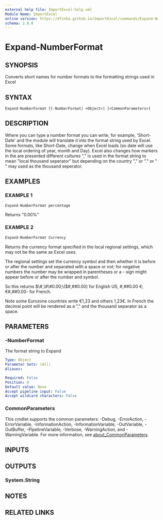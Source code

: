```yaml
---
external help file: ImportExcel-help.xml
Module Name: ImportExcel
online version: https://dfinke.github.io/ImportExcel/commands/Expand-NumberFormat
schema: 2.0.0
---
```


# Expand-NumberFormat

## SYNOPSIS

Converts short names for number formats to the formatting strings used in Excel

## SYNTAX

```
Expand-NumberFormat [[-NumberFormat] <Object>] [<CommonParameters>]
```

## DESCRIPTION

Where you can type a number format you can write, for example, 'Short-Date' and the module will translate it into the format string used by Excel. Some formats, like Short-Date, change when Excel loads \(so date will use the local ordering of year, month and Day\). Excel also changes how markers in the are presented different cultures "," is used in the format string to mean "local thousand seperator" but depending on the country "," or "." or " " may used as the thousand seperator.

## EXAMPLES

### EXAMPLE 1

```powershell
Expand-NumberFormat percentage
```

Returns "0.00%"

### EXAMPLE 2

```powershell
Expand-NumberFormat Currency
```

Returns the currency format specified in the local regional settings, which may not be the same as Excel uses.

The regional settings set the currency symbol and then whether it is before or after the number and separated with a space or not; for negative numbers the number may be wrapped in parentheses or a - sign might appear before or after the number and symbol.

So this returns $\#,\#\#0.00;\($\#,\#\#0.00\) for English US, \#,\#\#0.00 €;€\#,\#\#0.00- for French.

Note some Eurozone countries write €1,23 and others 1,23€. In French the decimal point will be rendered as a "," and the thousand separator as a space.

## PARAMETERS

### -NumberFormat

The format string to Expand

```yaml
Type: Object
Parameter Sets: (All)
Aliases:

Required: False
Position: 0
Default value: None
Accept pipeline input: False
Accept wildcard characters: False
```

### CommonParameters
This cmdlet supports the common parameters: -Debug, -ErrorAction, -ErrorVariable, -InformationAction, -InformationVariable, -OutVariable, -OutBuffer, -PipelineVariable, -Verbose, -WarningAction, and -WarningVariable. For more information, see [about_CommonParameters](http://go.microsoft.com/fwlink/?LinkID=113216).

## INPUTS

## OUTPUTS

### System.String

## NOTES

## RELATED LINKS
